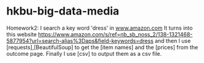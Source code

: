 # hkbu-big-data-media
Homework2: 
I search a key word 'dress' in www.amazon.com
It turns into this website https://www.amazon.com/s/ref=nb_sb_noss_2/138-1321468-5877954?url=search-alias%3Daps&field-keywords=dress
and then I use [requests],[BeautifulSoup] to get the [item names] and the [prices] from the outcome page.
Finally I use [csv] to output them as a csv file.
